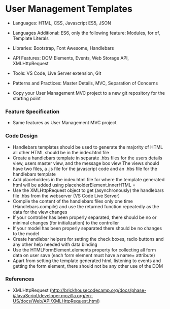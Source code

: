 
# User Management Templates

* Languages: HTML, CSS, Javascript ES5, JSON
* Languages Additional: ES6, only the following feature: Modules, for of, Template Literals
* Libraries: Bootstrap, Font Awesome, Handlebars
* API Features: DOM Elements, Events, Web Storage API, XMLHttpRequest
* Tools: VS Code, Live Server extension, Git
* Patterns and Practices: Master Details, MVC, Separation of Concerns

* Copy your User Management MVC project to a new git repository for the starting point

### Feature Specification

* Same features as User Management MVC project

### Code Design

* Handlebars templates should be used to generate the majority of HTML all other HTML should be in the index.html file
* Create a handlebars template in separate .hbs files for the users details view, users master view, and the message box view
    The views should have two files, a .js file for the javascript code and an .hbs file for the handlebars template
* Add placeholders in the index.html file for where the template generated html will be added using placeholderElement.innerHTML =
* Use the XMLHttpRequest object to get (asynchronously) the handlebars file .hbs from the webserver (VS Code Live Server)
* Compile the content of the handlebars files only one time (Handlebars.compile)
    and use the returned function repeatedly as the data for the view changes
* If your controller has been properly separated, there should be no or minimal changes (for initialization) to the controller
* If your model has been properly separated there should be no changes to the model
* Create handlebar helpers for setting the check boxes, radio buttons and any other help needed with data binding
* Use the HTMLFormElement.elements property for collecting all form data on user save (each form element must have a name= attribute)
* Apart from setting the template generated html, listening to events and getting the form element, there should not be any other use of the DOM

### References

* XMLHttpRequest (http://brickhousecodecamp.org/docs/phase-i/JavaScript/developer.mozilla.org/en-US/docs/Web/API/XMLHttpRequest.html)
